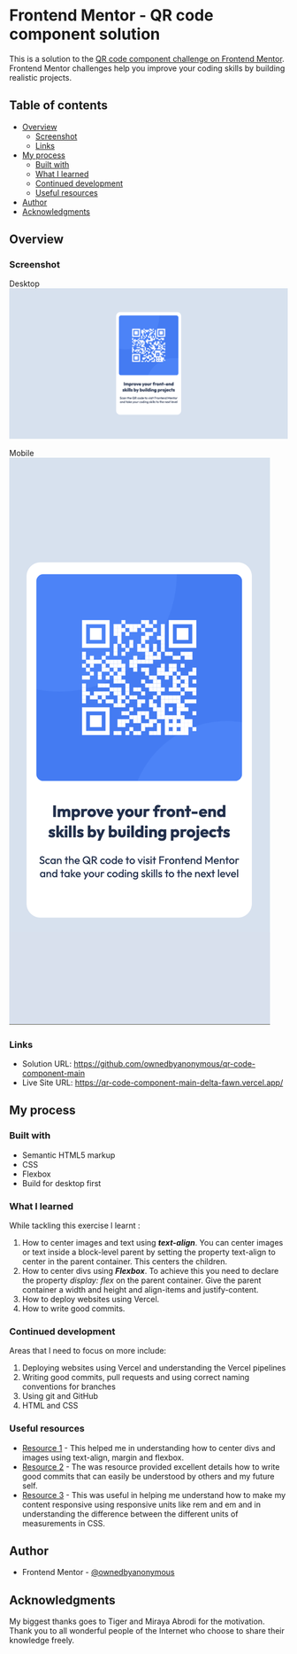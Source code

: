 # Frontend Mentor - QR code component solution

This is a solution to the [QR code component challenge on Frontend Mentor](https://www.frontendmentor.io/challenges/qr-code-component-iux_sIO_H). Frontend Mentor challenges help you improve your coding skills by building realistic projects. 

## Table of contents

- [Overview](#overview)
  - [Screenshot](#screenshot)
  - [Links](#links)
- [My process](#my-process)
  - [Built with](#built-with)
  - [What I learned](#what-i-learned)
  - [Continued development](#continued-development)
  - [Useful resources](#useful-resources)
- [Author](#author)
- [Acknowledgments](#acknowledgments)


## Overview

### Screenshot
Desktop
![Desktop View of the QR Code Component](./images/desktop.png)

Mobile
![Mobile View of the QR Code Component](./images/mobile.png)


### Links

- Solution URL: https://github.com/ownedbyanonymous/qr-code-component-main
- Live Site URL: https://qr-code-component-main-delta-fawn.vercel.app/

## My process

### Built with

- Semantic HTML5 markup
- CSS
- Flexbox
- Build for desktop first


### What I learned

While tackling this exercise l learnt :
1. How to center images and text using ***text-align***. You can center images or text inside a block-level parent by setting the property text-align to center in the parent container. This centers the children.
2. How to center divs using ***Flexbox***. To achieve this you need to declare the property *display: flex* on the  parent container. Give the parent container a width and height and align-items and justify-content. 
3. How to deploy websites using Vercel.
4. How to write good commits.


### Continued development

Areas that l need to focus on more include: 
1. Deploying websites using Vercel and understanding the Vercel pipelines
2. Writing good commits, pull requests and using correct naming conventions for branches
3. Using git and GitHub
4. HTML and CSS


### Useful resources

- [Resource 1](https://www.freecodecamp.org/news/how-to-center-an-image-in-a-div-css/) - This helped me in understanding how to center divs and images using text-align, margin and flexbox.
- [Resource 2](https://www.freecodecamp.org/news/writing-good-commit-messages-a-practical-guide/) - The was resource provided excellent details how to write good commits that can easily be understood by others and my future self.
- [Resource 3](https://dev.to/mroman7/a-complete-guide-of-responsive-web-design-using-css-rem-and-em-units-4j6k) - This was useful in helping me understand how to make my content responsive using responsive units like rem and em and in understanding the difference between the different units of measurements in CSS.


## Author

- Frontend Mentor - [@ownedbyanonymous](https://www.frontendmentor.io/profile/ownedbyanonymous)


## Acknowledgments
My biggest thanks goes to Tiger and Miraya Abrodi for the motivation.
Thank you to all wonderful people of the Internet who choose to share their knowledge freely. 

